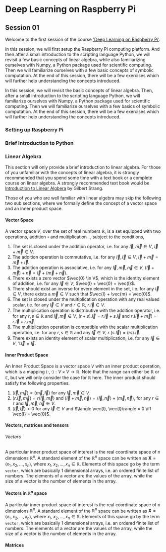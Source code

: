 # Deep Learning on Raspberry Pi

## Session 01

Welcome to the first session of the course ['Deep Learning on Raspberry Pi'](../README.md).

In this session, we will first setup the Raspberry Pi computing platform. And then after a small introduction to the scripting language Python, we will revisit a few basic concepts of linear algebra, while also familiarizing ourselves with Numpy, a Python package used for scientific computing. Then we will familiarize ourselves with a few basic concepts of symbolic computation. At the end of this session, there will be a few exercises which will further help understanding the concepts introduced.

In this session, we will revisit the basic concepts of linear algebra. Then, after a small introduction to the scripting language Python, we will familiarize ourselves with Numpy, a Python package used for scientific computing. Then we will familiarize ourselves with a few basics of symbolic computation. At the end of this session, there will be a few exercises which will further help understanding the concepts introduced.

### Setting up Raspberry Pi


### Brief Introduction to Python



### Linear Algebra

This section will only provide a brief introduction to linear algebra. For those of you unfamiliar with the concepts of linear algebra, it is strongly recommended that you spend some time with a text book or a complete course on linear algebra. A strongly recommended text book would be [Introduction to Linear Algbera](math.mit.edu/~gs/linearalgebra/) by Gilbert Strang.

Those of you who are well familiar with linear algebra may skip the following two sub sections, where we formally define the concept of a vector space and an inner product space.

#### Vector Space
A vector space $V$, over the set of real numbers $\mathbb{R}$, is a set equipped with two operations, addition `+` and multiplication `.`, subject to the conditions,
1. The set is closed under the addition operator, i.e. for any $\vec{l}, \vec{m} \in V$, $\vec{l} + \vec{m} \in V$.
2. The addition operation is commutative, i.e. for any $\vec{l}, \vec{l} \in V$, $\vec{l} + \vec{m} = \vec{m} + \vec{l}$.
3. The addition operation is associative, i.e. for any $\vec{l}, \vec{m}, \vec{n} \in V$, $(\vec{l} + \vec{m}) + \vec{n} = \vec{l} + (\vec{m} + \vec{n})$.
4. There exists a zero vector $\vec{0} \in V$, which is the identity element of addition, i.e. for any $\vec{l} \in V$, $\vec{l} + \vec{0} = \vec{l}$.
5. There should exist an inverse for every element in the set, i.e. for any $\vec{l} \in V$, there exists a $\vec{m} \in V$ such that $\vec{l} + \vec{m} = \vec{0}$.
6. The set is closed under the multiplication operation with any real valued scalar, i.e. for any $\vec{l} \in V$ and $r\in \mathbb{R}$, $r.\vec{l} \in V$.
7. The multiplication operation is distributive with the addition operator, i.e. for any $r, s \in \mathbb{R}$ and $\vec{l}, \vec{m} \in V$, $(r + s).\vec{l} = r.\vec{l} + s.\vec{l}$ and $r.(\vec{l} + \vec{m}) = r.\vec{l} + r.\vec{m}$.
8. The multiplication operation is compatible with the scalar multiplication operation, i.e. for any $r, s \in \mathbb{R}$ and any $\vec{l} \in V$, $r.(s.\vec{l}) = (rs).\vec{l}$.
9. There exists an identity element of scalar multiplication, i.e. for any $\vec{l} \in V$, $1.\vec{l} = \vec{l}$.

#### Inner Product Space
An Inner Product Space is a vector space $V$ with an inner product operation, which is a mapping $\langle\cdot, \cdot\rangle: V \times V \to \mathbb{R}$. Note that the range can either be $\mathbb{R}$ or $\mathbb{C}$, but we will only consider the case for $\mathbb{R}$ here. The inner product should satisfy the following properties.
1. $\langle \vec{l}, \vec{m} \rangle = \langle \vec{m}, \vec{l} \rangle$ for any $\vec{l}, \vec{m} \in V$.
2. $\langle r.\vec{l}, \vec{m} \rangle = r\langle \vec{l}, \vec{m} \rangle$ and $\langle \vec{l} + \vec{m}, \vec{n} \rangle = \langle \vec{l}, \vec{n} \rangle + \langle \vec{m}, \vec{n} \rangle$, for any $r\in \mathbb{r}$ and $\vec{l}, \vec{m}, \vec{n} \in V$.
3. $\langle \vec{l}, \vec{l}\rangle > 0$ for any $\vec{l} \in V$ and $\langle \vec{l}, \vec{l}\rangle = 0 \iff \vec{l} = \vec{0}$.

#### Vectors, matrices and tensors
###### Vectors
A particular inner product space of interest is the real coordinate space of n dimensions $\mathbb{R}^n$. A standard element of the $\mathbb{R}^n$ space can be written as $\mathbf{X} = (x_1, x_2, \dots , x_n)$, where $x_1, x_2, \dots , x_n \in \mathbb{R}$. Elements of this space go by the term `vector`, which are basically 1 dimensional arrays, i.e. an ordered finite list of numbers. The elements of a vector are the values of the array, while the size of a vector is the number of elements in the array.

#### Vectors in $\mathbb{R}^n$ space
A particular inner product space of interest is the real coordinate space of n dimensions $\mathbb{R}^n$. A standard element of the $\mathbb{R}^n$ space can be written as $\mathbf{X} = (x_1, x_2, \dots , x_n)$, where $x_1, x_2, \dots , x_n \in \mathbb{R}$. Elements of this space go by the term `vector`, which are basically 1 dimensional arrays, i.e. an ordered finite list of numbers. The elements of a vector are the values of the array, while the size of a vector is the number of elements in the array.

#### Matrices
